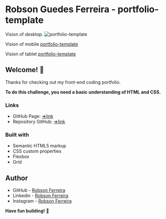 # Robson Guedes Ferreira - portfolio-template

Vision of desktop.
![portfolio-template](src/design/animacao-desktop.gif)

Vision of mobile
[portfolio-template](src/design/animacao-mobile.gif)

Vision of tablet
[portfolio-template](src/design/animacao-tablet.gif)

## Welcome! 👋

Thanks for checking out my front-end coding portfolio.

**To do this challenge, you need a basic understanding of HTML and CSS.**

### Links

- GitHub Page: [=>link](https://robsongeek.github.io/portfolio-curriculo/)
- Repository GitHub: [=>link](https://github.com/robsongeek/portfolio-curriculo)

### Built with

- Semantic HTML5 markup
- CSS custom properties
- Flexbox
- Grid

## Author

- GitHub - [Robson Ferreira](https://github.com/robsongeek)
- Linkedin - [Robson Ferreira](https://www.linkedin.com/in/robson-ferreira-6b7b6848/)
- Instagram - [Robson Ferreira](https://www.instagram.com/robsonferreira719/)

**Have fun building!** 🚀
